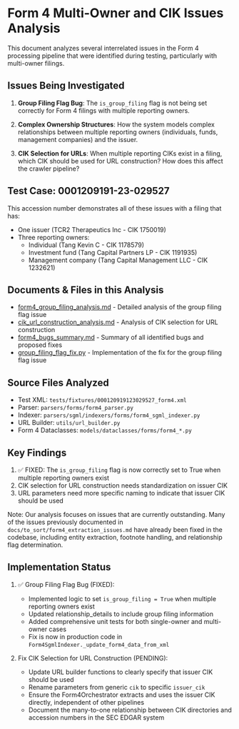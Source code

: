 # Form 4 Multi-Owner and CIK Issues Analysis

This document analyzes several interrelated issues in the Form 4 processing pipeline that were identified during testing, particularly with multi-owner filings.

## Issues Being Investigated

1. **Group Filing Flag Bug**: The `is_group_filing` flag is not being set correctly for Form 4 filings with multiple reporting owners.

2. **Complex Ownership Structures**: How the system models complex relationships between multiple reporting owners (individuals, funds, management companies) and the issuer.

3. **CIK Selection for URLs**: When multiple reporting CIKs exist in a filing, which CIK should be used for URL construction? How does this affect the crawler pipeline?

## Test Case: 0001209191-23-029527

This accession number demonstrates all of these issues with a filing that has:
- One issuer (TCR2 Therapeutics Inc - CIK 1750019)
- Three reporting owners:
  - Individual (Tang Kevin C - CIK 1178579)
  - Investment fund (Tang Capital Partners LP - CIK 1191935)
  - Management company (Tang Capital Management LLC - CIK 1232621)

## Documents & Files in this Analysis

- [form4_group_filing_analysis.md](form4_group_filing_analysis.md) - Detailed analysis of the group filing flag issue
- [cik_url_construction_analysis.md](cik_url_construction_analysis.md) - Analysis of CIK selection for URL construction
- [form4_bugs_summary.md](form4_bugs_summary.md) - Summary of all identified bugs and proposed fixes
- [group_filing_flag_fix.py](group_filing_flag_fix.py) - Implementation of the fix for the group filing flag issue

## Source Files Analyzed

- Test XML: `tests/fixtures/000120919123029527_form4.xml`
- Parser: `parsers/forms/form4_parser.py`
- Indexer: `parsers/sgml/indexers/forms/form4_sgml_indexer.py`
- URL Builder: `utils/url_builder.py`
- Form 4 Dataclasses: `models/dataclasses/forms/form4_*.py`

## Key Findings

1. ✅ FIXED: The `is_group_filing` flag is now correctly set to True when multiple reporting owners exist
2. CIK selection for URL construction needs standardization on issuer CIK
3. URL parameters need more specific naming to indicate that issuer CIK should be used

Note: Our analysis focuses on issues that are currently outstanding. Many of the issues previously documented in `docs/to_sort/form4_extraction_issues.md` have already been fixed in the codebase, including entity extraction, footnote handling, and relationship flag determination.

## Implementation Status

1. ✅ Group Filing Flag Bug (FIXED):
   - Implemented logic to set `is_group_filing = True` when multiple reporting owners exist
   - Updated relationship_details to include group filing information
   - Added comprehensive unit tests for both single-owner and multi-owner cases
   - Fix is now in production code in `Form4SgmlIndexer._update_form4_data_from_xml`

2. Fix CIK Selection for URL Construction (PENDING):
   - Update URL builder functions to clearly specify that issuer CIK should be used
   - Rename parameters from generic `cik` to specific `issuer_cik`
   - Ensure the Form4Orchestrator extracts and uses the issuer CIK directly, independent of other pipelines
   - Document the many-to-one relationship between CIK directories and accession numbers in the SEC EDGAR system